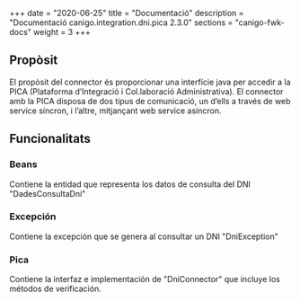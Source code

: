 +++
date        = "2020-06-25"
title       = "Documentació"
description = "Documentació canigo.integration.dni.pica 2.3.0"
sections    = "canigo-fwk-docs"
weight      = 3
+++

## Propòsit

El propòsit del connector és proporcionar una interfície java per accedir a la PICA (Plataforma d’Integració i Col.laboració Administrativa). El connector amb la PICA disposa de dos tipus de comunicació, un d’ells a través de web service síncron, i l’altre, mitjançant web service asíncron.

## Funcionalitats

### Beans

Contiene la entidad que representa los datos de consulta del DNI "DadesConsultaDni"

### Excepción

Contiene la excepción que se genera al consultar un DNI "DniException"

### Pica

Contiene la interfaz e implementación de "DniConnector" que incluye los métodos de verificación. 

